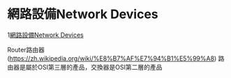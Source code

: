 # 網路設備Network Devices

1[網路設備Network Devices](網路設備.png)

Router路由器(https://zh.wikipedia.org/wiki/%E8%B7%AF%E7%94%B1%E5%99%A8)
路由器是屬於OSI第三層的產品，交換器是OSI第二層的產品

![]()
             
